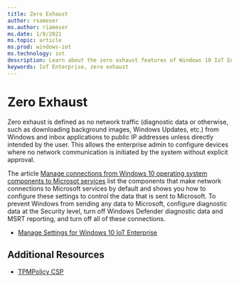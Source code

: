 ```yaml
---
title: Zero Exhaust
author: rsameser
ms.author: riameser
ms.date: 1/8/2021
ms.topic: article
ms.prod: windows-iot
ms.technology: iot
description: Learn about the zero exhaust features of Windows 10 IoT Enterprise.
keywords: IoT Enterprise, zero exhaust
---
```


# Zero Exhaust
Zero exhaust is defined as no network traffic (diagnostic data or otherwise, such as downloading background images, Windows Updates, etc.) from Windows and inbox applications to public IP addresses unless directly intended by the user. This allows the enterprise admin to configure devices where no network communication is initiated by the system without explicit approval.

The article [Manage connections from Windows 10 operating system components to Microsot services](https://docs.microsoft.com/windows/privacy/manage-connections-from-windows-operating-system-components-to-microsoft-services) list the components that make network connections to Microsoft services by default and shows you how to configure these settings to control the data that is sent to Microsoft. To prevent Windows from sending any data to Microsoft, configure diagnostic data at the Security level, turn off Windows Defender diagnostic data and MSRT reporting, and turn off all of these connections.

* [Manage Settings for Windows 10 IoT Enterprise](https://docs.microsoft.com/windows/privacy/manage-connections-from-windows-operating-system-components-to-microsoft-services#settings-for-windows-10-enterprise-edition)

## Additional Resources
* [TPMPolicy CSP](https://docs.microsoft.com/windows/client-management/mdm/tpmpolicy-csp#:~:text=Zero%20exhaust%20is%20defined%20as%20no%20network%20traffic,IP%20addresses%20unless%20directly%20intended%20by%20the%20user.)
